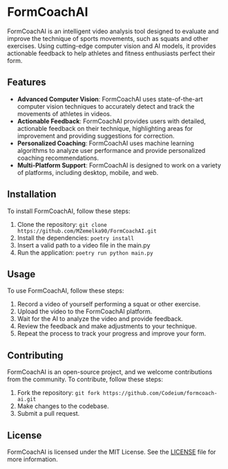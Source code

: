 # FormCoachAI

FormCoachAI is an intelligent video analysis tool designed to evaluate and improve the technique of sports movements, such as squats and other exercises. Using cutting-edge computer vision and AI models, it provides actionable feedback to help athletes and fitness enthusiasts perfect their form.

## Features

* **Advanced Computer Vision**: FormCoachAI uses state-of-the-art computer vision techniques to accurately detect and track the movements of athletes in videos.
* **Actionable Feedback**: FormCoachAI provides users with detailed, actionable feedback on their technique, highlighting areas for improvement and providing suggestions for correction.
* **Personalized Coaching**: FormCoachAI uses machine learning algorithms to analyze user performance and provide personalized coaching recommendations.
* **Multi-Platform Support**: FormCoachAI is designed to work on a variety of platforms, including desktop, mobile, and web.

## Installation

To install FormCoachAI, follow these steps:

1. Clone the repository: `git clone https://github.com/MZemelka90/FormCoachAI.git`
2. Install the dependencies: `poetry install`
3. Insert a valid path to a video file in the main.py
4. Run the application: `poetry run python main.py`

## Usage

To use FormCoachAI, follow these steps:

1. Record a video of yourself performing a squat or other exercise.
2. Upload the video to the FormCoachAI platform.
3. Wait for the AI to analyze the video and provide feedback.
4. Review the feedback and make adjustments to your technique.
5. Repeat the process to track your progress and improve your form.

## Contributing

FormCoachAI is an open-source project, and we welcome contributions from the community. To contribute, follow these steps:

1. Fork the repository: `git fork https://github.com/Codeium/formcoach-ai.git`
2. Make changes to the codebase.
3. Submit a pull request.

## License

FormCoachAI is licensed under the MIT License. See the [LICENSE](LICENSE) file for more information.